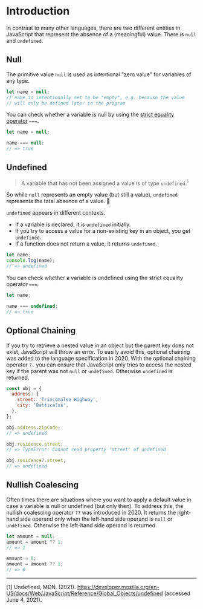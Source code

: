 # Introduction

In contrast to many other languages, there are two different entities in JavaScript that represent the absence of a (meaningful) value.
There is `null` and `undefined`.

## Null

The primitive value `null` is used as intentional "zero value" for variables of any type.

```javascript
let name = null;
// name is intentionally set to be "empty", e.g. because the value
// will only be defined later in the program
```

You can check whether a variable is null by using the [strict equality operator][mdn-strict-equality] `===`.

```javascript
let name = null;

name === null;
// => true
```

## Undefined

> A variable that has not been assigned a value is of type `undefined`.<sup>1</sup>

So while `null` represents an empty value (but still a value), `undefined` represents the total absence of a value. 🤯

`undefined` appears in different contexts.

- If a variable is declared, it is `undefined` initially.
- If you try to access a value for a non-existing key in an object, you get `undefined`.
- If a function does not return a value, it returns `undefined`.

```javascript
let name;
console.log(name);
// => undefined
```

You can check whether a variable is undefined using the strict equality operator `===`.

```javascript
let name;

name === undefined;
// => true
```

## Optional Chaining

If you try to retrieve a nested value in an object but the parent key does not exist, JavaScript will throw an error.
To easily avoid this, optional chaining was added to the language specification in 2020.
With the optional chaining operator `?.` you can ensure that JavaScript only tries to access the nested key if the parent was not `null` or `undefined`.
Otherwise `undefined` is returned.

```javascript
const obj = {
  address: {
    street: 'Trincomalee Highway',
    city: 'Batticaloa',
  },
};

obj.address.zipCode;
// => undefined

obj.residence.street;
// => TypeError: Cannot read property 'street' of undefined

obj.residence?.street;
// => undefined
```

## Nullish Coalescing

Often times there are situations where you want to apply a default value in case a variable is null or undefined (but only then).
To address this, the nullish coalescing operator `??` was introduced in 2020.
It returns the right-hand side operand only when the left-hand side operand is `null` or `undefined`.
Otherwise the left-hand side operand is returned.

```javascript
let amount = null;
amount = amount ?? 1;
// => 1

amount = 0;
amount = amount ?? 1;
// => 0
```

---

[1] Undefined, MDN. (2021). https://developer.mozilla.org/en-US/docs/Web/JavaScript/Reference/Global_Objects/undefined (accessed June 4, 2021).

[mdn-strict-equality]: https://developer.mozilla.org/en-US/docs/Web/JavaScript/Reference/Operators/Strict_equality
